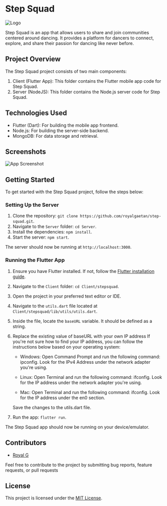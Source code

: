 # Step Squad

![Logo](https://i.ibb.co/47Cz70G/Step-Squad-Logo.png)

Step Squad is an app that allows users to share and join communities centered around dancing. It provides a platform for dancers to connect, explore, and share their passion for dancing like never before.

## Project Overview

The Step Squad project consists of two main components:

1. Client (Flutter App): This folder contains the Flutter mobile app code for Step Squad.
2. Server (NodeJS): This folder contains the Node.js server code for Step Squad.

## Technologies Used

- Flutter (Dart): For building the mobile app frontend.
- Node.js: For building the server-side backend.
- MongoDB: For data storage and retrieval.

## Screenshots

![App Screenshot](https://i.ibb.co/tYsFGxP/Step-Squad-Screenshots.png)

## Getting Started

To get started with the Step Squad project, follow the steps below:

### Setting Up the Server

1. Clone the repository: `git clone https://github.com/royalgaetan/step-squad.git`.
2. Navigate to the `Server` folder: `cd Server`.
3. Install the dependencies: `npm install`.
4. Start the server: `npm start`.

The server should now be running at `http://localhost:3000`.

### Running the Flutter App

1. Ensure you have Flutter installed. If not, follow the [Flutter installation guide](https://flutter.dev/docs/get-started/install).
2. Navigate to the `Client` folder: `cd Client/stepsquad`.
3. Open the project in your preferred text editor or IDE.
4. Navigate to the `utils.dart` file located at `Client/stepsquad/lib/utils/utils.dart`.
5. Inside the file, locate the `baseURL` variable. It should be defined as a string.
6. Replace the existing value of baseURL with your own IP address
   If you're not sure how to find your IP address, you can follow the instructions below based on your operating system:

   - Windows: Open Command Prompt and run the following command: ipconfig. Look for the IPv4 Address under the network adapter you're using.
   
   - Linux: Open Terminal and run the following command: ifconfig. Look for the IP address under the network adapter you're using.
   
   - Mac: Open Terminal and run the following command: ifconfig. Look for the IP address under the en0 section.
   
   Save the changes to the utils.dart file.
   
8. Run the app: `flutter run`.

The Step Squad app should now be running on your device/emulator.

## Contributors

- [Royal G](https://github.com/royalgaetan)

Feel free to contribute to the project by submitting bug reports, feature requests, or pull requests

## License

This project is licensed under the [MIT License](LICENSE).
